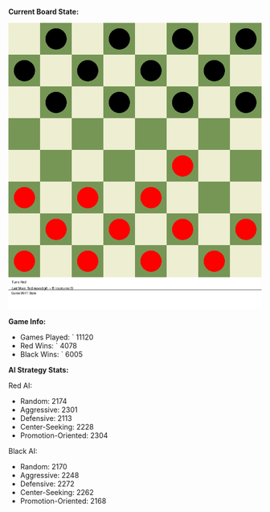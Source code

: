 
**Current Board State:**  
<!-- START_GIF -->
![Checkers Game](./checkers_game.gif)
<!-- END_GIF -->

**Game Info:**  
- Games Played: `<!-- GAMES_PLAYED --> 11120
- Red Wins: `<!-- RED_WINS --> 4078
- Black Wins: `<!-- BLACK_WINS --> 6005

<!-- AI_STATS -->
**AI Strategy Stats:**

Red AI:
- Random: 2174
- Aggressive: 2301
- Defensive: 2113
- Center-Seeking: 2228
- Promotion-Oriented: 2304

Black AI:
- Random: 2170
- Aggressive: 2248
- Defensive: 2272
- Center-Seeking: 2262
- Promotion-Oriented: 2168
